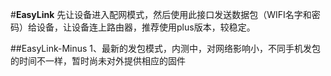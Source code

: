 ﻿#**EasyLink**
先让设备进入配网模式，然后使用此接口发送数据包（WIFI名字和密码）给设备，让设备连上路由器，推荐使用plus版本，较稳定。

##EasyLink-Minus
	1、最新的发包模式，内测中，对网络影响小，不同手机发包的时间不一样，暂时尚未对外提供相应的固件